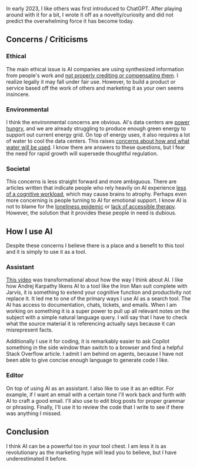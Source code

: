 
In early 2023, I like others was first introduced to ChatGPT. After playing around with it for a bit, I wrote it off as a novelty/curiosity and did not predict the overwhelming force it has become today.

## Concerns / Criticisms

### Ethical
The main ethical issue is AI companies are using synthesized information from people's work and [not properly crediting or compensating them](https://www.npr.org/2025/01/14/nx-s1-5258952/new-york-times-openai-microsoft). I realize legally it may fall under fair use. However, to build a product or service based off the work of others and marketing it as your own seems insincere.


### Environmental
I think the environmental concerns are obvious. AI's data centers are [power hungry](https://www.economist.com/business/2025/07/28/how-big-tech-plans-to-feed-ais-voracious-appetite-for-power), and we are already struggling to produce enough green energy to support out current energy grid. On top of energy uses, it also requires a lot of water to cool the data centers. This raises [concerns about how and what water will be used](https://chicago.suntimes.com/environment/2025/08/20/data-centers-ai-artificial-intelligence-chicago-illinois-great-lakes-michigan-drinking-water-jb-pritzker
). I know there are answers to these questions, but I fear the need for rapid growth will supersede thoughtful regulation.

### Societal
This concerns is less straight forward and more ambiguous. There are articles written that indicate people who rely heavily on AI experience [less of a cognitive workload](https://www.economist.com/science-and-technology/2025/07/16/will-ai-make-you-stupid), which may cause brains to atrophy. Perhaps even more concerning is people turning to AI for emotional support. I know AI is not to blame for the [loneliness epidemic](https://www.wired.com/story/couples-retreat-with-3-ai-chatbots-and-humans-who-love-them-replika-nomi-chatgpt/) or [lack of accessible therapy](https://xeiaso.net/blog/2025/who-assistant-serve/). However, the solution that it provides these people in need is dubious.


## How I use AI
Despite these concerns I believe there is a place and a benefit to this tool and it is simply to use it as a tool.

### Assistant
[This video](https://www.youtube.com/watch?v=LCEmiRjPEtQ) was transformational about how the way I think about AI. I like how Andrej Karpathy likens AI to a tool like the Iron Man suit complete with Jarvis, it is something to extend your cognitive function and productivity not replace it. It led me to  one of the primary ways I use AI as a search tool. The AI has access to documentation, chats, tickets, and emails. When I am working on something it is a super power to pull up all relevant notes on the subject with a simple natural language query. I will say that I have to check what the source material it is referencing actually says because it can misrepresent facts. 

Additionally I use it for coding, it is remarkably easier to ask Copilot something in the side window than switch to a browser and find a helpful Stack Overflow article. I admit I am behind on agents, because I have not been able to give concise enough language to generate code I like.

### Editor
On top of using AI as an assistant. I also like to use it as an editor. For example, if I want an email with a certain tone I'll work back and forth with AI to craft a good email. I'll also use to edit blog posts for proper grammar or phrasing. Finally, I'll use it to review the code that I write to see if there was anything I missed.


## Conclusion
I think AI can be a powerful too in your tool chest. I am less it is as revolutionary as the marketing hype will lead you to believe, but I have underestimated it before.